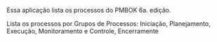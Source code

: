 Essa aplicação lista os processos do PMBOK 6a. edição.

Lista os processos por Grupos de Processos:
Iniciação, 
Planejamento, 
Execução, 
Monitoramento e Controle, 
Encerramente
